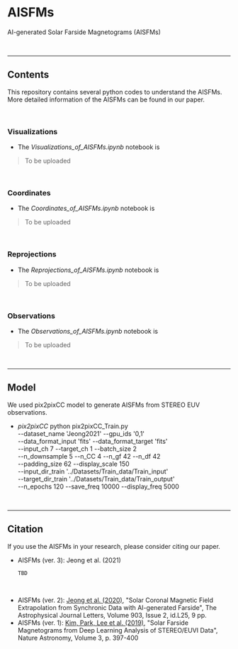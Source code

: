 # AISFMs

AI-generated Solar Farside Magnetograms (AISFMs)

<br/>

------------

## Contents

This repository contains several python codes to understand the AISFMs. More detailed information of the AISFMs can be found in our paper.

<br/>

### Visualizations

* The *Visualizations_of_AISFMs.ipynb* notebook is
> To be uploaded

<br/>

### Coordinates

* The *Coordinates_of_AISFMs.ipynb* notebook is 
> To be uploaded

<br/>

### Reprojections

* The *Reprojections_of_AISFMs.ipynb* notebook is 
> To be uploaded

<br/>

### Observations

* The *Observations_of_AISFMs.ipynb* notebook is 
> To be uploaded

<br/>

------------

## Model

We used pix2pixCC model to generate AISFMs from STEREO EUV observations.

* *pix2pixCC*
    python pix2pixCC_Train.py \
    --dataset_name 'Jeong2021' --gpu_ids '0,1' \
    --data_format_input 'fits' --data_format_target 'fits' \
    --input_ch 7 --target_ch 1 --batch_size 2 \
    --n_downsample 5 --n_CC 4 --n_gf 42 --n_df 42 \
    --padding_size 62 --display_scale 150 \
    --input_dir_train '../Datasets/Train_data/Train_input' \
    --target_dir_train '../Datasets/Train_data/Train_output' \
    --n_epochs 120 --save_freq 10000 --display_freq 5000



<br/>

------------

## Citation

If you use the AISFMs in your research, please consider citing our paper.

* AISFMs (ver. 3): Jeong et al. (2021)

      TBD

<br/>

* AISFMs (ver. 2): [Jeong et al. (2020)](https://iopscience.iop.org/article/10.3847/2041-8213/abc255), "Solar Coronal Magnetic Field Extrapolation from Synchronic Data with AI-generated Farside", The Astrophysical Journal Letters, Volume 903, Issue 2, id.L25, 9 pp.
* AISFMs (ver. 1): [Kim, Park, Lee et al. (2019)](https://www.nature.com/articles/s41550-019-0711-5), "Solar Farside Magnetograms from Deep Learning Analysis of STEREO/EUVI Data", Nature Astronomy, Volume 3, p. 397-400
